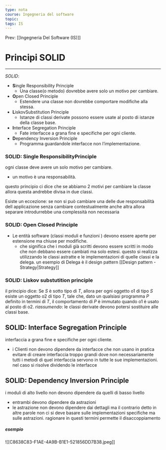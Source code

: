 ```yaml
---
type: nota
course: Ingegneria del software
topic: 
tags: IS
---
```


Prev: [[Ingegneria Del Software (IS)]]

# Principi SOLID
---
_SOLID_:
- **S**ingle Responsibility Principle 
	- Una classe(o metodo) dovrebbe avere solo un motivo per cambiare. 
- **O**pen Closed Principle
	- Estendere una classe non dovrebbe comportare modifiche alla stessa.
- **L**iskovSubstitution Principle 
	- Istanze di classi derivate possono essere usate al posto di istanze della classe base. 
- **I**nterface Segregation Principle 
	- Fate interfacce a grana fine e specifiche per ogni cliente.
- **D**ependency Inversion Principle
	- Programma guardandole interfacce non l’implementazione. 

### **S**OLID: **S**ingle ResponsibilityPrinciple
ogni classe deve avere un solo motivo per cambiare. 
- un motivo è una responsabilità.

questo principio ci dice che se abbiamo 2 motivi per cambiare la classe allora questa andrebbe divisa in due classi. 

Esiste un eccezione: se non si può cambiare una delle due responsabilità dell applicazione senza cambiare contestualmente anche altra allora separare introdurrebbe una complessità non necessaria 


### S**O**LID: **O**pen Closed Principle
- Le entità software (classi moduli e funzioni ) devono essere aperte per estensione ma chiuse per modifiche. 
	- che significa che i moduli già scritti devono essere scritti in modo che non debbano essere cambiati ma solo estesi.
questo si realizza utilizzando le classi astratte e le implementazioni di quelle classi e la delega. 
un esempio di Delega è il design pattern [[Design pattern - Strategy|Strategy]]

### SO**L**ID: **L**iskov substutition principle
 il principio dice: Se $S$ è sotto tipo di $T$, allora per ogni oggetto o1 di tipo $S$ esiste un oggetto o2 di tipo $T$, tale che, dato un qualsiasi programma $P$ definito in termini di $T$, il comportamento di $P$ è immutato quando o1 è usato al posto di o2.
 _riassumendo_: le classi derivate devono potersi sostituire alle classi base.

## SOL**I**D: **I**nterface Segregation Principle
interfaccia a grana fine e specifiche per ogni cliente.
- i Clienti non devono dipendere da interfacce che non usano
in pratica evitare di creare interfaccia troppo grandi dove non necessariamente tutti i metodi di quel interfaccia servono in tutte le sue implementazioni. nel caso si risolve dividendo le interfacce 

## SOLI**D**: **D**ependency Inversion Principle
i moduli di alto livello non devono dipendere da quelli di basso livello
- entrambi devono dipendere da astrazioni
- le astrazione non devono dipendere dai dettagli ma il contrario 
detto in altre parole non ci si deve basare sulle implementazioni specifiche ma sulle astrazioni. ragionare in questi termini permette il disaccoppiamento 
##### esempio 
![[C8638C83-F1AE-4A9B-B1E1-521856DD7B38.jpeg]]

